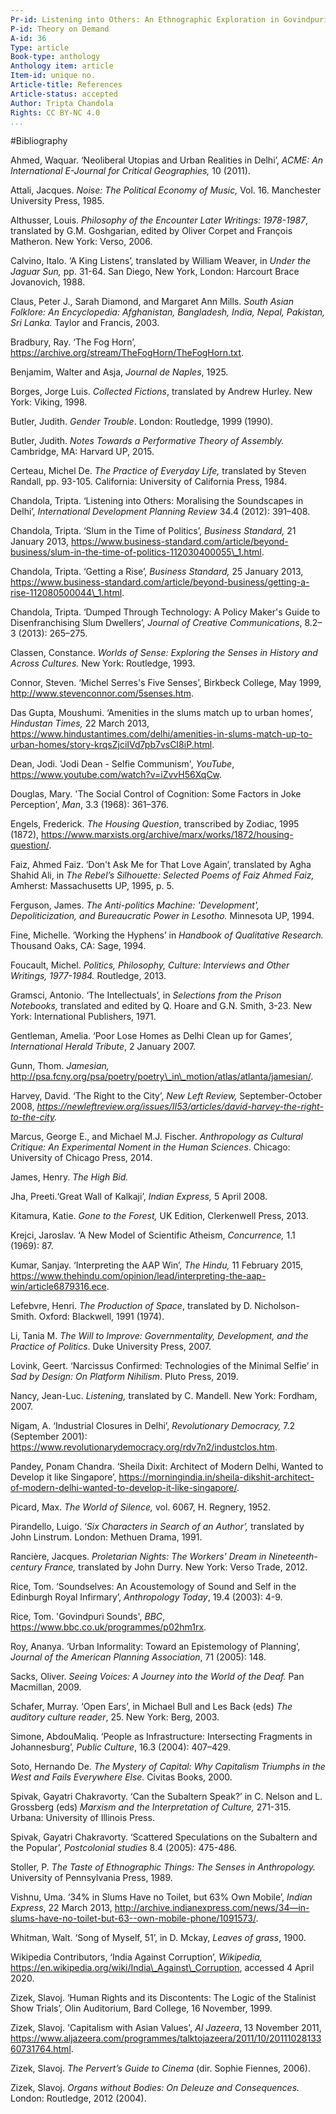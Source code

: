 ```yaml
---
Pr-id: Listening into Others: An Ethnographic Exploration in Govindpuri
P-id: Theory on Demand
A-id: 36
Type: article
Book-type: anthology
Anthology item: article
Item-id: unique no.
Article-title: References
Article-status: accepted
Author: Tripta Chandola
Rights: CC BY-NC 4.0
...
```


#Bibliography

Ahmed, Waquar. ‘Neoliberal Utopias and Urban Realities in Delhi’, *ACME:
An International E-Journal for Critical Geographies,* 10 (2011).

Attali, Jacques. *Noise: The Political Economy of Music,* Vol. 16.
Manchester University Press, 1985.

Althusser, Louis. *Philosophy of the Encounter Later Writings:
1978-1987*, translated by G.M. Goshgarian, edited by Oliver Corpet and François Matheron. New York: Verso, 2006.

Calvino, Italo. ‘A King Listens’, translated by William Weaver, in *Under the
Jaguar Sun,* pp. 31-64. San Diego, New York, London: Harcourt Brace Jovanovich,
1988.

Claus, Peter J., Sarah Diamond, and Margaret Ann Mills. *South Asian
Folklore: An Encyclopedia: Afghanistan, Bangladesh, India, Nepal,
Pakistan, Sri Lanka.* Taylor and Francis, 2003.

Bradbury, Ray. ‘The Fog Horn’,
https://archive.org/stream/TheFogHorn/TheFogHorn.txt.

Benjamim, Walter and Asja, *Journal de Naples*, 1925.

Borges, Jorge Luis. *Collected Fictions*, translated by Andrew Hurley. New
York: Viking, 1998.

Butler, Judith. *Gender Trouble*. London: Routledge, 1999 (1990).

Butler, Judith. *Notes* *Towards* *a* *Performative* *Theory* *of*
*Assembly.* Cambridge, MA: Harvard UP, 2015.

Certeau, Michel De. *The Practice of Everyday Life,* translated by Steven
Randall, pp. 93-105. California: University of California Press, 1984.

Chandola, Tripta. ‘Listening into Others: Moralising the Soundscapes in
Delhi’, *International Development Planning Review* 34.4 (2012):
391–408.

Chandola, Tripta. ‘Slum in the Time of Politics’, *Business Standard,*
21 January 2013,
https://www.business-standard.com/article/beyond-business/slum-in-the-time-of-politics-112030400055\_1.html.

Chandola, Tripta. ‘Getting a Rise’, *Business Standard,* 25 January
2013,
https://www.business-standard.com/article/beyond-business/getting-a-rise-112080500044\_1.html.

Chandola, Tripta. ‘Dumped Through Technology: A Policy Maker's Guide to
Disenfranchising Slum Dwellers’, *Journal of Creative Communications*, 8.2–3 (2013): 265–275.

Classen, Constance. *Worlds of Sense: Exploring the Senses in History
and Across Cultures.* New York: Routledge, 1993.

Connor, Steven. ‘Michel Serres's Five Senses’, Birkbeck College, May
1999, http://www.stevenconnor.com/5senses.htm.

Das Gupta, Moushumi. ‘Amenities in the slums match up to urban homes’,
*Hindustan Times,* 22 March 2013,
https://www.hindustantimes.com/delhi/amenities-in-slums-match-up-to-urban-homes/story-krqsZjciIVd7pb7vsCI8iP.html.

Dean, Jodi. 'Jodi Dean - Selfie Communism', *YouTube*, https://www.youtube.com/watch?v=iZvvH56XqCw.

Douglas, Mary. 'The Social Control of Cognition: Some Factors in Joke
Perception', *Man*, 3.3 (1968): 361–376.

Engels, Frederick. *The Housing Question*, transcribed by Zodiac, 1995 (1872),
https://www.marxists.org/archive/marx/works/1872/housing-question/.

Faiz, Ahmed Faiz. ‘Don't Ask Me for That Love Again’, translated by Agha Shahid
Ali, in *The Rebel’s Silhouette: Selected Poems of Faiz Ahmed Faiz,*
Amherst: Massachusetts UP, 1995, p. 5.

Ferguson, James. *The Anti-politics Machine: 'Development',
Depoliticization, and Bureaucratic Power in Lesotho.* Minnesota
UP, 1994.

Fine, Michelle. ‘Working the Hyphens’ in *Handbook of Qualitative
Research.* Thousand Oaks, CA: Sage, 1994.

Foucault, Michel. *Politics, Philosophy, Culture: Interviews and Other
Writings, 1977-1984.* Routledge, 2013.

Gramsci, Antonio. ‘The Intellectuals’, in *Selections from the Prison
Notebooks,* translated and edited by Q. Hoare and G.N. Smith, 3-23. New York:
International Publishers, 1971.

Gentleman, Amelia. ‘Poor Lose Homes as Delhi Clean up for Games’,
*International Herald Tribute*, 2 January 2007.

Gunn, Thom. *Jamesian,*
http://psa.fcny.org/psa/poetry/poetry\_in\_motion/atlas/atlanta/jamesian/.

Harvey, David. ‘The Right to the City’, *New Left Review,*
September-October 2008,
*https://newleftreview.org/issues/II53/articles/david-harvey-the-right-to-the-city.*

Marcus, George E., and Michael M.J. Fischer. *Anthropology as Cultural
Critique: An Experimental Noment in the Human Sciences*. Chicago: University of
Chicago Press, 2014.

James, Henry. *The High Bid.*

Jha, Preeti.‘Great Wall of Kalkaji’, *Indian Express,* 5 April 2008.

Kitamura, Katie. *Gone to the Forest,* UK Edition, Clerkenwell Press,
2013.

Krejci, Jaroslav. ‘A New Model of Scientific Atheism, *Concurrence,* 1.1 (1969): 87.

Kumar, Sanjay. ‘Interpreting the AAP Win’, *The Hindu,* 11 February
2015, https://www.thehindu.com/opinion/lead/interpreting-the-aap-win/article6879316.ece.

Lefebvre, Henri. *The Production of Space*, translated by D. Nicholson-Smith.
Oxford: Blackwell, 1991 (1974).

Li, Tania M. *The Will to Improve: Governmentality, Development, and the
Practice of Politics*. Duke University Press, 2007.

Lovink, Geert. ‘Narcissus Confirmed: Technologies of the Minimal Selfie’
in *Sad by Design: On Platform Nihilism*. Pluto Press, 2019.

Nancy, Jean-Luc. *Listening,* translated by C. Mandell. New York: Fordham,
2007.

Nigam, A. ‘Industrial Closures in Delhi’, *Revolutionary Democracy,* 7.2 (September 2001): https://www.revolutionarydemocracy.org/rdv7n2/industclos.htm.

Pandey, Ponam Chandra. ‘Sheila Dixit: Architect of Modern Delhi, Wanted
to Develop it like Singapore’, https://morningindia.in/sheila-dikshit-architect-of-modern-delhi-wanted-to-develop-it-like-singapore/.

Picard, Max. *The World of Silence,* vol. 6067, H. Regnery, 1952.

Pirandello, Luigo. ‘*Six Characters in Search of an Author’,* translated by 
John Linstrum. London: Methuen Drama, 1991.

Rancière, Jacques. *Proletarian Nights: The Workers' Dream in
Nineteenth-century France,* translated by John Durry. New York: Verso Trade,
2012.

Rice, Tom. ‘Soundselves: An Acoustemology of Sound and Self in the
Edinburgh Royal Infirmary’, *Anthropology Today*, 19.4 (2003): 4-9.

Rice, Tom. 'Govindpuri Sounds', *BBC*, https://www.bbc.co.uk/programmes/p02hm1rx.

Roy, Ananya. ‘Urban Informality: Toward an Epistemology of Planning’,
*Journal of the American Planning Association*, 71 (2005): 148.

Sacks, Oliver. *Seeing Voices: A Journey into the World of the Deaf.*
Pan Macmillan, 2009.

Schafer, Murray. ‘Open Ears’, in Michael Bull and Les Back (eds) *The
auditory culture reader*, 25. New York: Berg, 2003.

Simone, AbdouMaliq. ‘People as Infrastructure: Intersecting Fragments in
Johannesburg’, *Public Culture*, 16.3 (2004): 407–429.

Soto, Hernando De. *The Mystery of Capital: Why Capitalism Triumphs in
the West and Fails Everywhere Else.* Civitas Books, 2000.

Spivak, Gayatri Chakravorty. ‘Can the Subaltern Speak?’ in C. Nelson and
L. Grossberg (eds) *Marxism and the Interpretation of Culture,* 271-315. Urbana:
University of Illinois Press.

Spivak, Gayatri Chakravorty. ‘Scattered Speculations on the Subaltern
and the Popular’, *Postcolonial studies* 8.4 (2005): 475-486.

Stoller, P. *The Taste of Ethnographic Things: The Senses in
Anthropology.* University of Pennsylvania Press, 1989.

Vishnu, Uma. ‘34% in Slums Have no Toilet, but 63% Own Mobile’, *Indian
Express*, 22 March 2013,
http://archive.indianexpress.com/news/34—in-slums-have-no-toilet-but-63--own-mobile-phone/1091573/.

Whitman, Walt. ‘Song of Myself, 51’, in D. Mckay, *Leaves of grass*,
1900.

Wikipedia Contributors, ‘India Against Corruption’, *Wikipedia,* https://en.wikipedia.org/wiki/India\_Against\_Corruption, accessed 4 April 2020.

Zizek, Slavoj. ‘Human Rights and its Discontents: The Logic of the
Stalinist Show Trials’, Olin Auditorium, Bard College, 16 November,
1999.

Zizek, Slavoj. 'Capitalism with Asian Values', *Al Jazeera*, 13 November
2011, https://www.aljazeera.com/programmes/talktojazeera/2011/10/2011102813360731764.html.

Zizek, Slavoj. *The Pervert’s Guide to Cinema* (dir. Sophie Fiennes,
2006).

Zizek, Slavoj. *Organs without Bodies: On Deleuze and Consequences.*
London: Routledge, 2012 (2004).

